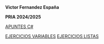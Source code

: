 **Victor Fernandez España**

**PRIA 2024/2025**



[APUNTES C#](01-Apuntes/Apuntes.md)

[EJERCICIOS VARIABLES](02-Variables/)
[EJERCICIOS LISTAS](03-Arrays/)